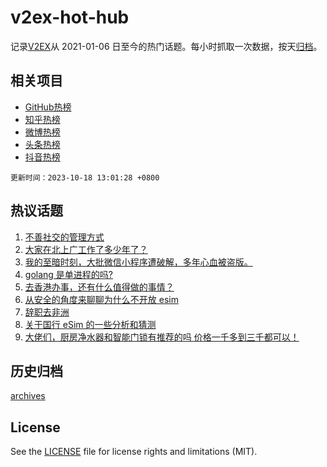 # v2ex-hot-hub

 记录[V2EX](https://www.v2ex.com/)从 2021-01-06 日至今的热门话题。每小时抓取一次数据，按天[归档](archives)。
 
 ## 相关项目

- [GitHub热榜](https://github.com/it985/github-hot-hub)
- [知乎热榜](https://github.com/it985/zhihu-hot-hub)
- [微博热榜](https://github.com/it985/weibo-hot-hub)
- [头条热榜](https://github.com/it985/toutiao-hot-hub)
- [抖音热榜](https://github.com/it985/douyin-hot-hub)


 `更新时间：2023-10-18 13:01:28 +0800`

## 热议话题

1. [不善社交的管理方式](https://www.v2ex.com/t/982727)
1. [大家在北上广工作了多少年了？](https://www.v2ex.com/t/982820)
1. [我的至暗时刻，大批微信小程序遭破解，多年心血被盗版。](https://www.v2ex.com/t/982914)
1. [golang 是单进程的吗?](https://www.v2ex.com/t/982738)
1. [去香港办事，还有什么值得做的事情？](https://www.v2ex.com/t/982770)
1. [从安全的角度来聊聊为什么不开放 esim](https://www.v2ex.com/t/982954)
1. [辞职去非洲](https://www.v2ex.com/t/982968)
1. [关于国行 eSim 的一些分析和猜测](https://www.v2ex.com/t/982931)
1. [大佬们，厨房净水器和智能门锁有推荐的吗 价格一千多到三千都可以！](https://www.v2ex.com/t/982974)

## 历史归档

[archives](archives)

## License

See the [LICENSE](LICENSE) file for license rights and limitations (MIT).
